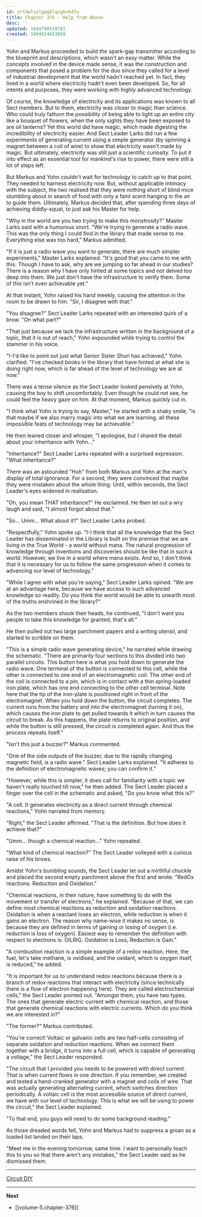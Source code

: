 ```yaml
---
id: yrtdwlvilgog8lqcgkvb4fu
title: Chapter 375 - Help from Above
desc: ''
updated: 1694790510781
created: 1694614843669
---
```


Yohn and Markus proceeded to build the spark-gap transmitter according to the blueprint and descriptions, which wasn't an easy matter. While the concepts involved in the device made sense, it was the construction and components that posed a problem for the duo since they called for a level of industrial development that the world hadn't reached yet. In fact, they lived in a world where electricity hadn't even been developed. So, for all intents and purposes, they were working with highly advanced technology.

Of course, the knowledge of electricity and its applications was known to all Sect members. But to them, electricity was closer to magic than science. Who could truly fathom the possibility of being able to light up an entire city like a bouquet of flowers, when the only sights they have been exposed to are oil lanterns? Yet this world did have magic, which made digesting the incredibility of electricity easier. And Sect Leader Larks did run a few experiments of generating current using a simple generator (by spinning a magnet between a coil of wire) to show that electricity wasn't made by magic. But ultimately, electricity was still just a scientific curiosity. To put it into effect as an essential tool for mankind's rise to power, there were still a lot of steps left.

But Markus and Yohn couldn't wait for technology to catch up to that point. They needed to harness electricity now. But, without applicable intimacy with the subject, the two realised that they were nothing short of blind mice stumbling about in search of food with only a faint scent hanging in the air to guide them. Ultimately, Markus decided that, after spending three days of achieving diddly-squat, to just ask his Master for help.

"Why in the world are you two trying to make this monstrosity?" Master Larks said with a humorous snort. "We're trying to generate a radio wave. This was the only thing I could find in the library that made sense to me. Everything else was too hard," Markus admitted.

"If it is just a radio wave you want to generate, there are much simpler experiments," Master Larks explained. "It's good that you came to me with this. Though I have to ask, why are we jumping so far ahead in our studies? There is a reason why I have only hinted at some topics and not delved too deep into them. We just don't have the infrastructure to verify them. Some of this isn't even achievable yet."

At that instant, Yohn raised his hand meekly, causing the attention in the room to be drawn to him. "Sir, I disagree with that."

"You disagree?" Sect Leader Larks repeated with an interested quirk of a brow. "On what part?"

"That just because we lack the infrastructure written in the background of a topic, that it is out of reach," Yohn expounded while trying to control the stammer in his voice.

"I-I'd like to point out just what Senior Sister Shuri has achieved," Yohn clarified. "I've checked books in the library that have hinted at what she is doing right now, which is far ahead of the level of technology we are at now."

There was a tense silence as the Sect Leader looked pensively at Yohn, causing the boy to shift uncomfortably. Even though he could not see, he could feel the heavy gaze on him. At that moment, Markus quickly cut in.

"I think what Yohn is trying to say, Master," he started with a shaky smile, "is that maybe if we also marry magic into what we are learning, all these impossible feats of technology may be achievable."

He then leaned closer and whisper, "I apologise, but I shared the detail about your inheritance with Yohn..."

"Inheritance?" Sect Leader Larks repeated with a surprised expression. "What inheritance?"

There was an astounded "Huh" from both Markus and Yohn at the man's display of total ignorance. For a second, they were convinced that maybe they were mistaken about the whole thing. Until, within seconds, the Sect Leader's eyes widened in realisation.

"Oh, you mean THAT inheritance?" He exclaimed. He then let out a wry laugh and said, "I almost forgot about that."

"So... Umm... What about it?" Sect Leader Larks probed.

"Respectfully," Yohn spoke up. "I-I think that all the knowledge that the Sect Leader has disseminated in the Library is built on the premise that we are living in the True World - a world without mana. The natural progression of knowledge through inventions and discoveries should be like that in such a world. However, we live in a world where mana exists. And so, I don't think that it is necessary for us to follow the same progression when it comes to advancing our level of technology."

"While I agree with what you're saying," Sect Leader Larks opined. "We are at an advantage here, because we have access to such advanced knowledge so readily. Do you think the world would be able to unearth most of the truths enshrined in the library?"

As the two members shook their heads, he continued, "I don't want you people to take this knowledge for granted, that's all."

He then pulled out two large parchment papers and a writing utensil, and started to scribble on them.

"This is a simple radio wave generating device," he narrated while drawing the schematic. "There are primarily four sections to this divided into two parallel circuits. This button here is what you hold down to generate the radio wave. One terminal of the button is connected to this cell, while the other is connected to one end of an electromagnetic coil. The other end of the coil is connected to a pin, which is in contact with a thin spring-loaded iron plate, which has one end connecting to the other cell terminal. Note here that the tip of the iron-plate is positioned right in front of the electromagnet. When you hold down the button, the circuit completes. The current runs from the battery and into the electromagnet (turning it on), which causes the iron plate to get pulled towards it which in turn causes the circuit to break. As this happens, the plate returns to original position, and while the button is still pressed, the circuit is completed again. And thus the process repeats itself."

"Isn't this just a buzzer?" Markus commented.

"One of the side outputs of the buzzer, due to the rapidly changing magnetic field, is a radio wave." Sect Leader Larks explained. "It adheres to the definition of electromagnetic waves; you can confirm it."

"However, while this is simpler, it does call for familiarity with a topic we haven't really touched till now," he then added. The Sect Leader placed a finger over the cell in the schematic and asked, "Do you know what this is?"

"A cell. It generates electricity as a direct current through chemical reactions," Yohn narrated from memory.

"Right," the Sect Leader affirmed. "That is the definition. But how does it achieve that?"

"Umm... though a chemical reaction..." Yohn repeated.

"What kind of chemical reaction?" The Sect Leader volleyed with a curious raise of his brows.

Amidst Yohn's bumbling sounds, the Sect Leader let out a mirthful chuckle and placed the second empty parchment above the first and wrote: "RedOx reactions: Reduction and Oxidation."

"Chemical reactions, in their nature, have something to do with the movement or transfer of electrons," he explained. "Because of that, we can define most chemical reactions as reduction and oxidation reactions. Oxidation is when a reactant loses an electron, while reduction is when it gains an electron. The reason why name-wise it makes no sense, is because they are defined in terms of gaining or losing of oxygen (i.e. reduction is loss of oxygen). Easiest way to remember the definition with respect to electrons is: OILRIG. Oxidation is Loss, Reduction is Gain."

"A combustion reaction is a simple example of a redox reaction. Here, the fuel, let's take methane, is oxidised, and the oxidant, which is oxygen itself, is reduced," he added.

"It is important for us to understand redox reactions because there is a branch of redox reactions that interact with electricity (since technically there is a flow of electron happening here). They are called electrochemical cells," the Sect Leader pointed out. "Amongst them, you have two types. The ones that generate electric current with chemical reaction, and those that generate chemical reactions with electric currents. Which do you think we are interested in?"

"The former?" Markus contributed.

"You're correct! Voltaic or galvanic cells are two half-cells consisting of separate oxidation and reduction reactions. When we connect them together with a bridge, it turns into a full cell, which is capable of generating a voltage," the Sect Leader responded.

"The circuit that I provided you needs to be powered with direct current. That is when current flows in one direction. If you remember, we created and tested a hand-cranked generator with a magnet and coils of wire. That was actually generating alternating current, which switches direction periodically. A voltaic cell is the most accessible source of direct current, we have with our level of technology. This is what we will be using to power the circuit," the Sect Leader explained.

"To that end, you guys will need to do some background reading."

As those dreaded words fell, Yohn and Markus had to suppress a groan as a loaded list landed on their laps.

"Meet me in the evening tomorrow, same time. I want to personally teach this to you so that there aren't any mistakes," the Sect Leader said as he dismissed them.

____

[Circuit DIY](https://www.youtube.com/watch?v=izCV1WrPFds)

____

**Next**
* [[volume-5.chapter-376]]